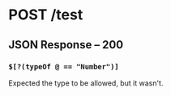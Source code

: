 # **POST** /test

## JSON Response – 200

### `$[?(typeOf @ == "Number")]`

Expected the type to be allowed, but it wasn't.
